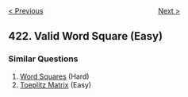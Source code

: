 <!--|This file generated by command(leetcode description); DO NOT EDIT.    |-->
<!--+----------------------------------------------------------------------+-->
<!--|@author    Openset <openset.wang@gmail.com>                           |-->
<!--|@link      https://github.com/openset                                 |-->
<!--|@home      https://github.com/openset/leetcode                        |-->
<!--+----------------------------------------------------------------------+-->

[< Previous](https://github.com/openset/leetcode/tree/master/problems/maximum-xor-of-two-numbers-in-an-array "Maximum XOR of Two Numbers in an Array")
　　　　　　　　　　　　　　　　
[Next >](https://github.com/openset/leetcode/tree/master/problems/reconstruct-original-digits-from-english "Reconstruct Original Digits from English")

## 422. Valid Word Square (Easy)



### Similar Questions
  1. [Word Squares](https://github.com/openset/leetcode/tree/master/problems/word-squares) (Hard)
  1. [Toeplitz Matrix](https://github.com/openset/leetcode/tree/master/problems/toeplitz-matrix) (Easy)

